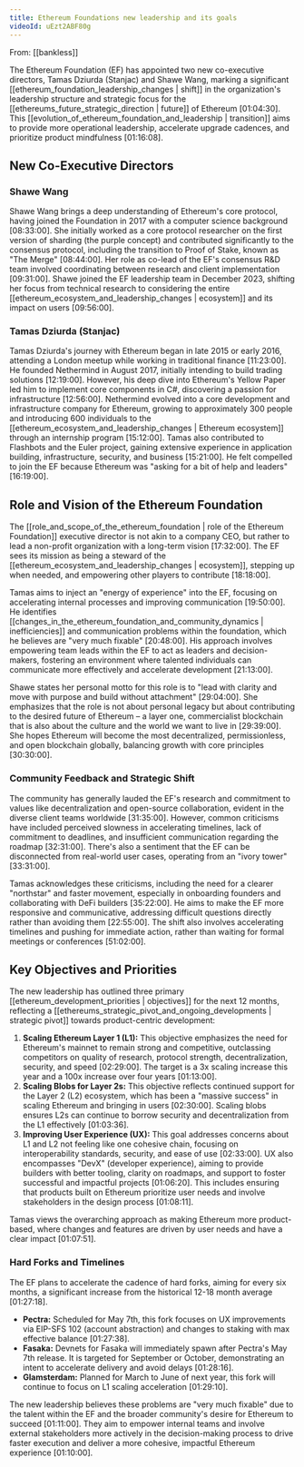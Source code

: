 ```yaml
---
title: Ethereum Foundations new leadership and its goals
videoId: uEzt2ABF80g
---
```


From: [[bankless]] <br/> 

The Ethereum Foundation (EF) has appointed two new co-executive directors, Tamas Dziurda (Stanjac) and Shawe Wang, marking a significant [[ethereum_foundation_leadership_changes | shift]] in the organization's leadership structure and strategic focus for the [[ethereums_future_strategic_direction | future]] of Ethereum <a class="yt-timestamp" data-t="01:04:30">[01:04:30]</a>. This [[evolution_of_ethereum_foundation_and_leadership | transition]] aims to provide more operational leadership, accelerate upgrade cadences, and prioritize product mindfulness <a class="yt-timestamp" data-t="01:16:08">[01:16:08]</a>.

## New Co-Executive Directors

### Shawe Wang
Shawe Wang brings a deep understanding of Ethereum's core protocol, having joined the Foundation in 2017 with a computer science background <a class="yt-timestamp" data-t="08:33:00">[08:33:00]</a>. She initially worked as a core protocol researcher on the first version of sharding (the purple concept) and contributed significantly to the consensus protocol, including the transition to Proof of Stake, known as "The Merge" <a class="yt-timestamp" data-t="08:44:00">[08:44:00]</a>. Her role as co-lead of the EF's consensus R&D team involved coordinating between research and client implementation <a class="yt-timestamp" data-t="09:31:00">[09:31:00]</a>. Shawe joined the EF leadership team in December 2023, shifting her focus from technical research to considering the entire [[ethereum_ecosystem_and_leadership_changes | ecosystem]] and its impact on users <a class="yt-timestamp" data-t="09:56:00">[09:56:00]</a>.

### Tamas Dziurda (Stanjac)
Tamas Dziurda's journey with Ethereum began in late 2015 or early 2016, attending a London meetup while working in traditional finance <a class="yt-timestamp" data-t="11:23:00">[11:23:00]</a>. He founded Nethermind in August 2017, initially intending to build trading solutions <a class="yt-timestamp" data-t="12:19:00">[12:19:00]</a>. However, his deep dive into Ethereum's Yellow Paper led him to implement core components in C#, discovering a passion for infrastructure <a class="yt-timestamp" data-t="12:56:00">[12:56:00]</a>. Nethermind evolved into a core development and infrastructure company for Ethereum, growing to approximately 300 people and introducing 600 individuals to the [[ethereum_ecosystem_and_leadership_changes | Ethereum ecosystem]] through an internship program <a class="yt-timestamp" data-t="15:12:00">[15:12:00]</a>. Tamas also contributed to Flashbots and the Euler project, gaining extensive experience in application building, infrastructure, security, and business <a class="yt-timestamp" data-t="15:21:00">[15:21:00]</a>. He felt compelled to join the EF because Ethereum was "asking for a bit of help and leaders" <a class="yt-timestamp" data-t="16:19:00">[16:19:00]</a>.

## Role and Vision of the Ethereum Foundation
The [[role_and_scope_of_the_ethereum_foundation | role of the Ethereum Foundation]] executive director is not akin to a company CEO, but rather to lead a non-profit organization with a long-term vision <a class="yt-timestamp" data-t="17:32:00">[17:32:00]</a>. The EF sees its mission as being a steward of the [[ethereum_ecosystem_and_leadership_changes | ecosystem]], stepping up when needed, and empowering other players to contribute <a class="yt-timestamp" data-t="18:18:00">[18:18:00]</a>.

Tamas aims to inject an "energy of experience" into the EF, focusing on accelerating internal processes and improving communication <a class="yt-timestamp" data-t="19:50:00">[19:50:00]</a>. He identifies [[changes_in_the_ethereum_foundation_and_community_dynamics | inefficiencies]] and communication problems within the foundation, which he believes are "very much fixable" <a class="yt-timestamp" data-t="20:48:00">[20:48:00]</a>. His approach involves empowering team leads within the EF to act as leaders and decision-makers, fostering an environment where talented individuals can communicate more effectively and accelerate development <a class="yt-timestamp" data-t="21:13:00">[21:13:00]</a>.

Shawe states her personal motto for this role is to "lead with clarity and move with purpose and build without attachment" <a class="yt-timestamp" data-t="29:04:00">[29:04:00]</a>. She emphasizes that the role is not about personal legacy but about contributing to the desired future of Ethereum – a layer one, commercialist blockchain that is also about the culture and the world we want to live in <a class="yt-timestamp" data-t="29:39:00">[29:39:00]</a>. She hopes Ethereum will become the most decentralized, permissionless, and open blockchain globally, balancing growth with core principles <a class="yt-timestamp" data-t="30:30:00">[30:30:00]</a>.

### Community Feedback and Strategic Shift
The community has generally lauded the EF's research and commitment to values like decentralization and open-source collaboration, evident in the diverse client teams worldwide <a class="yt-timestamp" data-t="31:35:00">[31:35:00]</a>. However, common criticisms have included perceived slowness in accelerating timelines, lack of commitment to deadlines, and insufficient communication regarding the roadmap <a class="yt-timestamp" data-t="32:31:00">[32:31:00]</a>. There's also a sentiment that the EF can be disconnected from real-world user cases, operating from an "ivory tower" <a class="yt-timestamp" data-t="33:31:00">[33:31:00]</a>.

Tamas acknowledges these criticisms, including the need for a clearer "northstar" and faster movement, especially in onboarding founders and collaborating with DeFi builders <a class="yt-timestamp" data-t="35:22:00">[35:22:00]</a>. He aims to make the EF more responsive and communicative, addressing difficult questions directly rather than avoiding them <a class="yt-timestamp" data-t="22:55:00">[22:55:00]</a>. The shift also involves accelerating timelines and pushing for immediate action, rather than waiting for formal meetings or conferences <a class="yt-timestamp" data-t="51:02:00">[51:02:00]</a>.

## Key Objectives and Priorities

The new leadership has outlined three primary [[ethereum_development_priorities | objectives]] for the next 12 months, reflecting a [[ethereums_strategic_pivot_and_ongoing_developments | strategic pivot]] towards product-centric development:
1.  **Scaling Ethereum Layer 1 (L1):** This objective emphasizes the need for Ethereum's mainnet to remain strong and competitive, outclassing competitors on quality of research, protocol strength, decentralization, security, and speed <a class="yt-timestamp" data-t="02:29:00">[02:29:00]</a>. The target is a 3x scaling increase this year and a 100x increase over four years <a class="yt-timestamp" data-t="01:13:00">[01:13:00]</a>.
2.  **Scaling Blobs for Layer 2s:** This objective reflects continued support for the Layer 2 (L2) ecosystem, which has been a "massive success" in scaling Ethereum and bringing in users <a class="yt-timestamp" data-t="02:30:00">[02:30:00]</a>. Scaling blobs ensures L2s can continue to borrow security and decentralization from the L1 effectively <a class="yt-timestamp" data-t="01:03:36">[01:03:36]</a>.
3.  **Improving User Experience (UX):** This goal addresses concerns about L1 and L2 not feeling like one cohesive chain, focusing on interoperability standards, security, and ease of use <a class="yt-timestamp" data-t="02:33:00">[02:33:00]</a>. UX also encompasses "DevX" (developer experience), aiming to provide builders with better tooling, clarity on roadmaps, and support to foster successful and impactful projects <a class="yt-timestamp" data-t="01:06:20">[01:06:20]</a>. This includes ensuring that products built on Ethereum prioritize user needs and involve stakeholders in the design process <a class="yt-timestamp" data-t="01:08:11">[01:08:11]</a>.

Tamas views the overarching approach as making Ethereum more product-based, where changes and features are driven by user needs and have a clear impact <a class="yt-timestamp" data-t="01:07:51">[01:07:51]</a>.

### Hard Forks and Timelines
The EF plans to accelerate the cadence of hard forks, aiming for every six months, a significant increase from the historical 12-18 month average <a class="yt-timestamp" data-t="01:27:18">[01:27:18]</a>.
*   **Pectra:** Scheduled for May 7th, this fork focuses on UX improvements via EIP-SFS 102 (account abstraction) and changes to staking with max effective balance <a class="yt-timestamp" data-t="01:27:38">[01:27:38]</a>.
*   **Fasaka:** Devnets for Fasaka will immediately spawn after Pectra's May 7th release. It is targeted for September or October, demonstrating an intent to accelerate delivery and avoid delays <a class="yt-timestamp" data-t="01:28:16">[01:28:16]</a>.
*   **Glamsterdam:** Planned for March to June of next year, this fork will continue to focus on L1 scaling acceleration <a class="yt-timestamp" data-t="01:29:10">[01:29:10]</a>.

The new leadership believes these problems are "very much fixable" due to the talent within the EF and the broader community's desire for Ethereum to succeed <a class="yt-timestamp" data-t="01:11:00">[01:11:00]</a>. They aim to empower internal teams and involve external stakeholders more actively in the decision-making process to drive faster execution and deliver a more cohesive, impactful Ethereum experience <a class="yt-timestamp" data-t="01:10:00">[01:10:00]</a>.